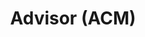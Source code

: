 ---
firstname: "Bonnie"
lastname: "Lee"
title: "Advisor (ACM)"
group: "board"
img: blee.jpg
graduating_year: 2021

positions:
  - year: 2019-2020
    title: Outreach Director
  - year: 2018-2019
    title: Expansion Director
---